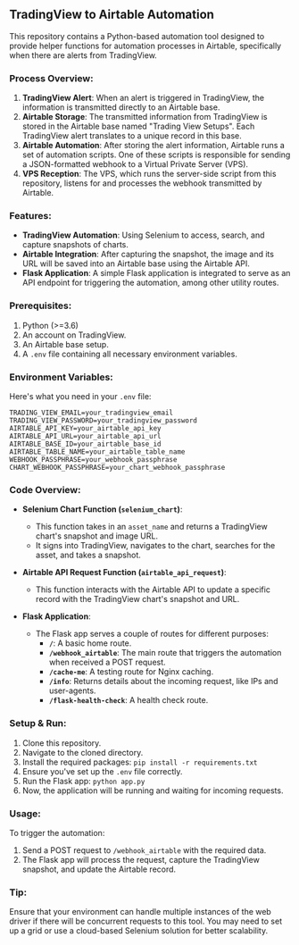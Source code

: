 ## TradingView to Airtable Automation

This repository contains a Python-based automation tool designed to provide helper functions for automation processes in Airtable, specifically when there are alerts from TradingView.

### Process Overview:

1. **TradingView Alert**: When an alert is triggered in TradingView, the information is transmitted directly to an Airtable base.
2. **Airtable Storage**: The transmitted information from TradingView is stored in the Airtable base named "Trading View Setups". Each TradingView alert translates to a unique record in this base.
3. **Airtable Automation**: After storing the alert information, Airtable runs a set of automation scripts. One of these scripts is responsible for sending a JSON-formatted webhook to a Virtual Private Server (VPS).
4. **VPS Reception**: The VPS, which runs the server-side script from this repository, listens for and processes the webhook transmitted by Airtable.

### Features:

- **TradingView Automation**: Using Selenium to access, search, and capture snapshots of charts.
- **Airtable Integration**: After capturing the snapshot, the image and its URL will be saved into an Airtable base using the Airtable API.
- **Flask Application**: A simple Flask application is integrated to serve as an API endpoint for triggering the automation, among other utility routes.

### Prerequisites:

1. Python (>=3.6)
2. An account on TradingView.
3. An Airtable base setup.
4. A `.env` file containing all necessary environment variables.

### Environment Variables:

Here's what you need in your `.env` file:

```env
TRADING_VIEW_EMAIL=your_tradingview_email
TRADING_VIEW_PASSWORD=your_tradingview_password
AIRTABLE_API_KEY=your_airtable_api_key
AIRTABLE_API_URL=your_airtable_api_url
AIRTABLE_BASE_ID=your_airtable_base_id
AIRTABLE_TABLE_NAME=your_airtable_table_name
WEBHOOK_PASSPHRASE=your_webhook_passphrase
CHART_WEBHOOK_PASSPHRASE=your_chart_webhook_passphrase
```

### Code Overview:

- **Selenium Chart Function (`selenium_chart`)**:
  - This function takes in an `asset_name` and returns a TradingView chart's snapshot and image URL.
  - It signs into TradingView, navigates to the chart, searches for the asset, and takes a snapshot.
  
- **Airtable API Request Function (`airtable_api_request`)**:
  - This function interacts with the Airtable API to update a specific record with the TradingView chart's snapshot and URL.
  
- **Flask Application**:
  - The Flask app serves a couple of routes for different purposes:
    - **`/`**: A basic home route.
    - **`/webhook_airtable`**: The main route that triggers the automation when received a POST request.
    - **`/cache-me`**: A testing route for Nginx caching.
    - **`/info`**: Returns details about the incoming request, like IPs and user-agents.
    - **`/flask-health-check`**: A health check route.

### Setup & Run:

1. Clone this repository.
2. Navigate to the cloned directory.
3. Install the required packages: `pip install -r requirements.txt`
4. Ensure you've set up the `.env` file correctly.
5. Run the Flask app: `python app.py`
6. Now, the application will be running and waiting for incoming requests.

### Usage:

To trigger the automation:

1. Send a POST request to `/webhook_airtable` with the required data.
2. The Flask app will process the request, capture the TradingView snapshot, and update the Airtable record.

### Tip:

Ensure that your environment can handle multiple instances of the web driver if there will be concurrent requests to this tool. You may need to set up a grid or use a cloud-based Selenium solution for better scalability.

